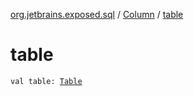 [org.jetbrains.exposed.sql](../index.md) / [Column](index.md) / [table](.)

# table

`val table: `[`Table`](../-table/index.md)